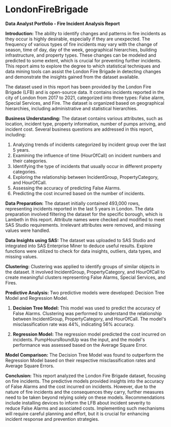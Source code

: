 # LondonFireBrigade
**Data Analyst Portfolio - Fire Incident Analysis Report**

**Introduction:**
The ability to identify changes and patterns in fire incidents as they occur is highly desirable, especially if they are unexpected. The frequency of various types of fire incidents may vary with the change of season, time of day, day of the week, geographical hierarchies, building infrastructure, and property types. These changes can be modeled and predicted to some extent, which is crucial for preventing further incidents. This report aims to explore the degree to which statistical techniques and data mining tools can assist the London Fire Brigade in detecting changes and demonstrate the insights gained from the dataset available.

The dataset used in this report has been provided by the London Fire Brigade (LFB) and is open-source data. It contains incidents reported in the city of London from 2017 to 2021, categorized into three types: False alarm, Special Services, and Fire. The dataset is organized based on geographical hierarchies, including administrative and statistical hierarchies.

**Business Understanding:**
The dataset contains various attributes, such as location, incident type, property information, number of pumps arriving, and incident cost. Several business questions are addressed in this report, including:

1. Analyzing trends of incidents categorized by incident group over the last 5 years.
2. Examining the influence of time (HourOfCall) on incident numbers and their categories.
3. Identifying the type of incidents that usually occur in different property categories.
4. Exploring the relationship between IncidentGroup, PropertyCategory, and HourOfCall.
5. Assessing the accuracy of predicting False Alarms.
6. Predicting the cost incurred based on the number of incidents.

**Data Preparation:**
The dataset initially contained 493,000 rows, representing incidents reported in the last 5 years in London. The data preparation involved filtering the dataset for the specific borough, which is Lambeth in this report. Attribute names were checked and modified to meet SAS Studio requirements. Irrelevant attributes were removed, and missing values were handled.

**Data Insights using SAS:**
The dataset was uploaded to SAS Studio and integrated into SAS Enterprise Miner to deduce useful results. Explore functions were utilized to check for data insights, outliers, data types, and missing values.

**Clustering:**
Clustering was applied to identify groups of similar objects in the dataset. It involved IncidentGroup, PropertyCategory, and HourOfCall to create meaningful clusters representing False Alarms, Special Services, and Fires.

**Predictive Analysis:**
Two predictive models were developed: Decision Tree Model and Regression Model.

1. **Decision Tree Model:** This model was used to predict the accuracy of False Alarms. Clustering was performed to understand the relationship between IncidentGroup, PropertyCategory, and HourOfCall. The model's misclassification rate was 44%, indicating 56% accuracy.

2. **Regression Model:** The regression model predicted the cost incurred on incidents. PumpHoursRoundUp was the input, and the model's performance was assessed based on the Average Square Error.

**Model Comparison:**
The Decision Tree Model was found to outperform the Regression Model based on their respective misclassification rates and Average Square Errors.

**Conclusion:**
This report analyzed the London Fire Brigade dataset, focusing on fire incidents. The predictive models provided insights into the accuracy of False Alarms and the cost incurred on incidents. However, due to the nature of fire incidents and the consequences they carry, further measures need to be taken beyond relying solely on these models. Recommendations include installing devices to inform the LFB about incident severity to reduce False Alarms and associated costs. Implementing such mechanisms will require careful planning and effort, but it is crucial for enhancing incident response and prevention strategies.
